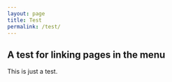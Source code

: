 ```yaml
---
layout: page
title: Test
permalink: /test/
---
```

## A test for linking pages in the menu

This is just a test.
